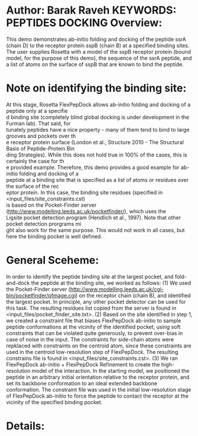 Author: Barak Raveh
KEYWORDS: PEPTIDES DOCKING
Overview:
=========
This demo demonstrates ab-initio folding and docking of the peptide ssrA (chain D) to the receptor protein sspB (chain B) at a specified binding sites. The user supplies Rosetta with a model of the sspB receptor protein (bound model, for the purpose of this demo), the sequence of the ssrA peptide, and a list of atoms on the surface of sspB that are known to bind the peptide.

Note on identifying the binding site:
================================================
At this stage, Rosetta FlexPepDock allows ab-initio folding and docking of a peptide only at a specifie\
d binding site (completely blind global docking is under development in the Furman lab). That said, for\
tunately peptides have a nice property - many of them tend to bind to large grooves and pockets over th\
e receptor protein surface (London et al., Structure 2010 - The Structural Basis of Peptide-Protein Bin\
ding Strategies). While this does not hold true in 100% of the cases, this is certainly the case for th\
e provided example. Therefore, this demo provides a good example for ab-initio folding and docking of a\
 peptide at a binding site that is specified as a list of atoms or residues over the surface of the rec\
eptor protein. In this case, the binding site residues (specified in <input_files/site_constraints.cst)\
 is based on the Pocket-Finder server (http://www.modelling.leeds.ac.uk/pocketfinder/), which uses the \
Ligsite pocket detection program (Hendlich et al., 1997). Note that other pocket detection prorgrams mi\
ght also work for the same purpose. This would not work in all cases, but here the binding pocket is well defined.

General Sceheme:
================
In order to identify the peptide binding site at the largest pocket, and fold-and-dock the peptide at the binding site, we worked as follows:
(1) We used the Pocket-Finder server (http://www.modelling.leeds.ac.uk/cgi-bin/pocketfinder/pfmage.cgi) on the receptor chain (chain B), and identified the largest pocket. In principle, any other pocket detector can be used for this task. The resulting residues list copied from the server is found in <input_files/pocket_finder_site.txt>.
(2) Based on the site identified in step 1, we created a constraint file that biases FlexPepDock ab-initio to sample peptide conformations at the vicinity of the identified pocket, using soft constraints that can be violated quite generously, to prevent over-bias in case of noise in the input. The constraints for side-chain atoms were repklaced with constraints on the centroid atom, since these constraints are used in the centroid low-resolution step of FlexPepDock. The resulting constrains file is found in <input_files/site_constraints.cst>.
(3) We ran FlexPepDock ab-initio + FlexPepDock Refinement to create the high-resolution model of the interaction. In the starting model, we positioned the peptide in an arbitrary initial orientation relative to the receptor protein, and set its backbone conformation to an ideal extended backbone conformation. The constraint file was used in the initial low-resolution stage of FlexPepDock ab-initio to force the peptide to contact the receptor at the vicinity of the specified binding pocket. 

Details:
========
